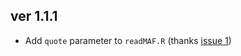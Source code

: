 ## ver 1.1.1
  - Add `quote` parameter to `readMAF.R` (thanks [issue 1](https://github.com/G3viz/g3viz/issues/1))

